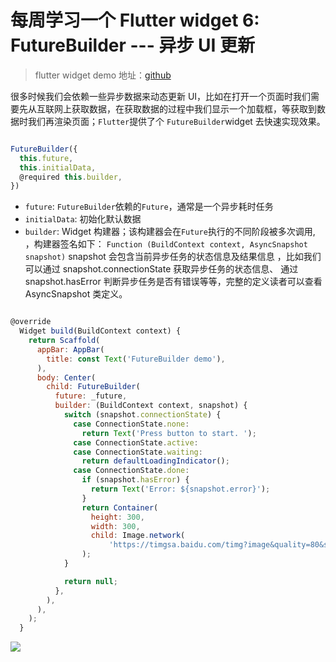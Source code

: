 # 每周学习一个 Flutter widget 6: FutureBuilder --- 异步 UI 更新

> flutter widget demo 地址：[github](https://github.com/Rudy24/flutter_study/blob/master/flutter_study_demo1/lib/futureBuilder/futureBuilder.md)

很多时候我们会依赖一些异步数据来动态更新 UI，比如在打开一个页面时我们需要先从互联网上获取数据，在获取数据的过程中我们显示一个加载框，等获取到数据时我们再渲染页面；`Flutter`提供了个 `FutureBuilder`widget 去快速实现效果。

```javascript

FutureBuilder({
  this.future,
  this.initialData,
  @required this.builder,
})

```

- `future`: `FutureBuilder`依赖的`Future`，通常是一个异步耗时任务
- `initialData`: 初始化默认数据
- `builder`: Widget 构建器；该构建器会在`Future`执行的不同阶段被多次调用, ，构建器签名如下：
  `Function (BuildContext context, AsyncSnapshot snapshot)`
  snapshot 会包含当前异步任务的状态信息及结果信息 ，比如我们可以通过 snapshot.connectionState 获取异步任务的状态信息、
  通过 snapshot.hasError 判断异步任务是否有错误等等，完整的定义读者可以查看 AsyncSnapshot 类定义。

```javascript

@override
  Widget build(BuildContext context) {
    return Scaffold(
      appBar: AppBar(
        title: const Text('FutureBuilder demo'),
      ),
      body: Center(
        child: FutureBuilder(
          future: _future,
          builder: (BuildContext context, snapshot) {
            switch (snapshot.connectionState) {
              case ConnectionState.none:
                return Text('Press button to start. ');
              case ConnectionState.active:
              case ConnectionState.waiting:
                return defaultLoadingIndicator();
              case ConnectionState.done:
                if (snapshot.hasError) {
                  return Text('Error: ${snapshot.error}');
                }
                return Container(
                  height: 300,
                  width: 300,
                  child: Image.network(
                      'https://timgsa.baidu.com/timg?image&quality=80&size=b9999_10000&sec=1578842509583&di=25c774f1659acc32c297455124dd3f14&imgtype=0&src=http%3A%2F%2Fi1.sinaimg.cn%2Fent%2Fd%2F2008-06-04%2FU105P28T3D2048907F326DT20080604225106.jpg'),
                );
            }

            return null;
          },
        ),
      ),
    );
  }

```

![](futureBuilder.gif)
